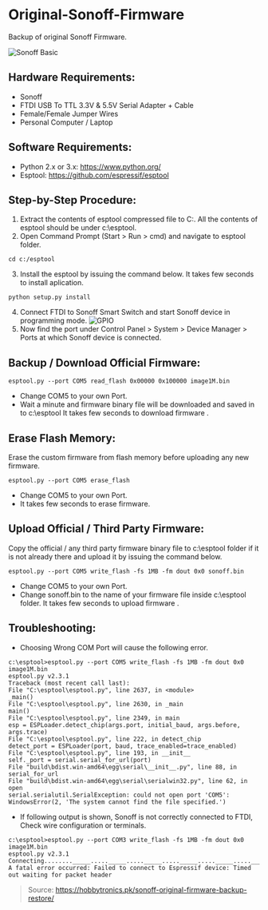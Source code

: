 # Original-Sonoff-Firmware
Backup of original Sonoff Firmware. 

![Sonoff Basic](https://sonoff.itead.cc/images/basicw.jpg)


## Hardware Requirements:
- Sonoff
- FTDI USB To TTL 3.3V & 5.5V Serial Adapter + Cable
- Female/Female Jumper Wires
- Personal Computer / Laptop
## Software Requirements:
- Python 2.x or 3.x: https://www.python.org/
- Esptool: https://github.com/espressif/esptool

## Step-by-Step Procedure:

1. Extract the contents of esptool compressed file to C:\. All the contents of esptool should be under  c:\esptool.
2. Open Command Prompt (Start > Run > cmd) and navigate to esptool folder.

`cd c:/esptool`

3. Install the esptool by issuing the command below. It takes few seconds to install aplication.

`python setup.py install` 

4. Connect FTDI to Sonoff Smart Switch and start Sonoff device in programming mode. 
![GPIO](https://recretronica.files.wordpress.com/2018/04/sonoff_pinout.jpg)
5. Now find the port under Control Panel > System > Device Manager > Ports at which Sonoff device is connected.

## Backup / Download Official Firmware:

`esptool.py --port COM5 read_flash 0x00000 0x100000 image1M.bin`

- Change COM5 to your own Port.
- Wait a minute and firmware binary file will be downloaded and saved in to c:\esptool
It takes few seconds to download firmware .

## Erase Flash Memory:
Erase the custom firmware from flash memory before uploading any new firmware.

`esptool.py --port COM5 erase_flash`
- Change COM5 to your own Port.
- It takes few seconds to erase firmware.

## Upload Official / Third Party Firmware:
Copy the official / any third party firmware binary file to  c:\esptool folder if it is not already there and upload it by issuing the command below.

`esptool.py --port COM5 write_flash -fs 1MB -fm dout 0x0 sonoff.bin`
- Change COM5 to your own Port.
- Change sonoff.bin to the name of your firmware file inside  c:\esptool folder.
It takes few seconds to upload firmware .

## Troubleshooting:
- Choosing Wrong COM Port will cause the following error.
~~~
c:\esptool>esptool.py --port COM5 write_flash -fs 1MB -fm dout 0x0 image1M.bin
esptool.py v2.3.1
Traceback (most recent call last):
File "C:\esptool\esptool.py", line 2637, in <module>
_main()
File "C:\esptool\esptool.py", line 2630, in _main
main()
File "C:\esptool\esptool.py", line 2349, in main
esp = ESPLoader.detect_chip(args.port, initial_baud, args.before, args.trace)
File "C:\esptool\esptool.py", line 222, in detect_chip
detect_port = ESPLoader(port, baud, trace_enabled=trace_enabled)
File "C:\esptool\esptool.py", line 193, in __init__
self._port = serial.serial_for_url(port)
File "build\bdist.win-amd64\egg\serial\__init__.py", line 88, in serial_for_url
File "build\bdist.win-amd64\egg\serial\serialwin32.py", line 62, in open
serial.serialutil.SerialException: could not open port 'COM5': WindowsError(2, 'The system cannot find the file specified.')
~~~

- If following output is shown, Sonoff is not correctly connected to FTDI, Check wire configuration or terminals.
~~~
c:\esptool>esptool.py --port COM3 write_flash -fs 1MB -fm dout 0x0 image1M.bin
esptool.py v2.3.1
Connecting........_____....._____....._____....._____....._____....._____....._____....._____....._____....._____
A fatal error occurred: Failed to connect to Espressif device: Timed out waiting for packet header
~~~


> Source: https://hobbytronics.pk/sonoff-original-firmware-backup-restore/
